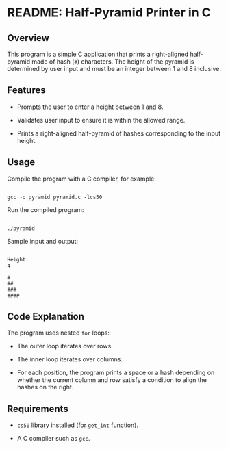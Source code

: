 # README: Half-Pyramid Printer in C



## Overview

This program is a simple C application that prints a right-aligned half-pyramid made of hash (`#`) characters. The height of the pyramid is determined by user input and must be an integer between 1 and 8 inclusive.

## Features

- Prompts the user to enter a height between 1 and 8.

- Validates user input to ensure it is within the allowed range.

- Prints a right-aligned half-pyramid of hashes corresponding to the input height.

## Usage

Compile the program with a C compiler, for example:

```

gcc -o pyramid pyramid.c -lcs50

```

Run the compiled program:

```

./pyramid

```

Sample input and output:

```

Height:
4

#
##
###
####

```

## Code Explanation

The program uses nested `for` loops:

- The outer loop iterates over rows.

- The inner loop iterates over columns.

- For each position, the program prints a space or a hash depending on whether the current column and row satisfy a condition to align the hashes on the right.

## Requirements

- `cs50` library installed (for `get_int` function).

- A C compiler such as `gcc`.
